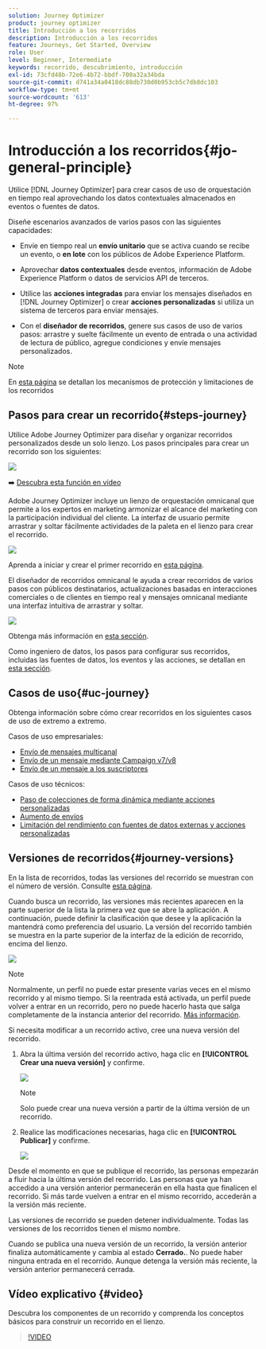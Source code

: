 ```yaml
---
solution: Journey Optimizer
product: journey optimizer
title: Introducción a los recorridos
description: Introducción a los recorridos
feature: Journeys, Get Started, Overview
role: User
level: Beginner, Intermediate
keywords: recorrido, descubrimiento, introducción
exl-id: 73cfd48b-72e6-4b72-bbdf-700a32a34bda
source-git-commit: d741a34a0418dc88db730d0b953cb5c7db8dc103
workflow-type: tm+mt
source-wordcount: '613'
ht-degree: 97%

---
```



# Introducción a los recorridos{#jo-general-principle}

Utilice [!DNL Journey Optimizer] para crear casos de uso de orquestación en tiempo real aprovechando los datos contextuales almacenados en eventos o fuentes de datos.

Diseñe escenarios avanzados de varios pasos con las siguientes capacidades:

* Envíe en tiempo real un **envío unitario** que se activa cuando se recibe un evento, o **en lote** con los públicos de Adobe Experience Platform.

* Aprovechar **datos contextuales** desde eventos, información de Adobe Experience Platform o datos de servicios API de terceros.

* Utilice las **acciones integradas** para enviar los mensajes diseñados en [!DNL Journey Optimizer] o crear **acciones personalizadas** si utiliza un sistema de terceros para enviar mensajes.

* Con el **diseñador de recorridos**, genere sus casos de uso de varios pasos: arrastre y suelte fácilmente un evento de entrada o una actividad de lectura de público, agregue condiciones y envíe mensajes personalizados.

>[!NOTE]
>
>En [esta página](../start/guardrails.md) se detallan los mecanismos de protección y limitaciones de los recorridos

## Pasos para crear un recorrido{#steps-journey}

Utilice Adobe Journey Optimizer para diseñar y organizar recorridos personalizados desde un solo lienzo. Los pasos principales para crear un recorrido son los siguientes:

![](assets/journey-creation-process.png)

➡️ [Descubra esta función en vídeo](#video)

Adobe Journey Optimizer incluye un lienzo de orquestación omnicanal que permite a los expertos en marketing armonizar el alcance del marketing con la participación individual del cliente. La interfaz de usuario permite arrastrar y soltar fácilmente actividades de la paleta en el lienzo para crear el recorrido.

![](assets/interface-journeys.png)

Aprenda a iniciar y crear el primer recorrido en [esta página](journey-gs.md).

El diseñador de recorridos omnicanal le ayuda a crear recorridos de varios pasos con públicos destinatarios, actualizaciones basadas en interacciones comerciales o de clientes en tiempo real y mensajes omnicanal mediante una interfaz intuitiva de arrastrar y soltar.

![](assets/journey38.png)

Obtenga más información en [esta sección](using-the-journey-designer.md).

Como ingeniero de datos, los pasos para configurar sus recorridos, incluidas las fuentes de datos, los eventos y las acciones, se detallan en [esta sección](../configuration/about-data-sources-events-actions.md).


## Casos de uso{#uc-journey}

Obtenga información sobre cómo crear recorridos en los siguientes casos de uso de extremo a extremo.

Casos de uso empresariales:

* [Envío de mensajes multicanal](journeys-uc.md)
* [Envío de un mensaje mediante Campaign v7/v8](ajo-ac.md)
* [Envío de un mensaje a los suscriptores](message-to-subscribers-uc.md)

Casos de uso técnicos:

* [Paso de colecciones de forma dinámica mediante acciones personalizadas](collections.md)
* [Aumento de envíos](ramp-up-deliveries-uc.md)
* [Limitación del rendimiento con fuentes de datos externas y acciones personalizadas](limit-throughput.md)

## Versiones de recorridos{#journey-versions}

En la lista de recorridos, todas las versiones del recorrido se muestran con el número de versión. Consulte [esta página](../building-journeys/using-the-journey-designer.md).

Cuando busca un recorrido, las versiones más recientes aparecen en la parte superior de la lista la primera vez que se abre la aplicación. A continuación, puede definir la clasificación que desee y la aplicación la mantendrá como preferencia del usuario. La versión del recorrido también se muestra en la parte superior de la interfaz de la edición de recorrido, encima del lienzo.

![](assets/journeyversions1.png)

>[!NOTE]
>
>Normalmente, un perfil no puede estar presente varias veces en el mismo recorrido y al mismo tiempo. Si la reentrada está activada, un perfil puede volver a entrar en un recorrido, pero no puede hacerlo hasta que salga completamente de la instancia anterior del recorrido. [Más información](end-journey.md).

Si necesita modificar a un recorrido activo, cree una nueva versión del recorrido.

1. Abra la última versión del recorrido activo, haga clic en **[!UICONTROL Crear una nueva versión]** y confirme.

   ![](assets/journeyversions2.png)

   >[!NOTE]
   >
   >Solo puede crear una nueva versión a partir de la última versión de un recorrido.

1. Realice las modificaciones necesarias, haga clic en **[!UICONTROL Publicar]** y confirme.

   ![](assets/journeyversions3.png)

Desde el momento en que se publique el recorrido, las personas empezarán a fluir hacia la última versión del recorrido. Las personas que ya han accedido a una versión anterior permanecerán en ella hasta que finalicen el recorrido. Si más tarde vuelven a entrar en el mismo recorrido, accederán a la versión más reciente.

Las versiones de recorrido se pueden detener individualmente. Todas las versiones de los recorridos tienen el mismo nombre.

Cuando se publica una nueva versión de un recorrido, la versión anterior finaliza automáticamente y cambia al estado **Cerrado.**. No puede haber ninguna entrada en el recorrido. Aunque detenga la versión más reciente, la versión anterior permanecerá cerrada.

## Vídeo explicativo {#video}

Descubra los componentes de un recorrido y comprenda los conceptos básicos para construir un recorrido en el lienzo.

>[!VIDEO](https://video.tv.adobe.com/v/3424996?quality=12)
